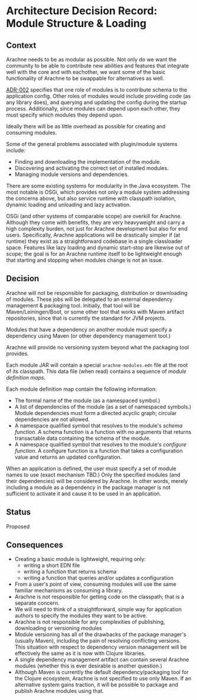 # Architecture Decision Record: Module Structure & Loading

## Context

Arachne needs to be as modular as possible. Not only do we want the
community to be able to contribute new abilities and features that
integrate well with the core and with eachother, we want some of the
basic functionality of Arachne to be swappable for alternatives as
well.

[ADR-002](adr-002-configuration.md) specifies that one role of modules
is to contribute schema to the application config. Other roles of
modules would include providing code (as any library does), and
querying and updating the config during the startup
process. Additionally, since modules can depend upon each other, they
must specify which modules they depend upon.

Ideally there will be as little overhead as possible for creating and
consuming modules.

Some of the general problems associated with plugin/module systems include:

- Finding and downloading the implementation of the module.
- Discovering and activating the correct set of installed modules.
- Managing module versions and dependencies.

There are some existing systems for modularity in the Java
ecosystem. The most notable is OSGi, which provides not only a module
system addressing the concerns above, but also service runtime with
classpath isolation, dynamic loading and unloading and lazy
activation.

OSGi (and other systems of comparable scope) are overkill for
Arachne. Although they come with benefits, they are very heavyweight
and carry a high complexity burden, not just for Arachne development
but also for end users. Specifically, Arachne applications will be
drastically simpler if (at runtime) they exist as a straightforward
codebase in a single classloader space. Features like lazy loading and
dynamic start-stop are likewise out of scope; the goal is for an
Arachne runtime itself to be lightweight enough that starting and
stopping when modules change is not an issue.

## Decision

Arachne will not be responsible for packaging, distribution or
downloading of modules. These jobs will be delegated to an external
dependency management & packaging tool. Initially, that tool will be
Maven/Leiningen/Boot, or some other tool that works with Maven
artifact repositories, since that is currently the standard for JVM
projects.

Modules that have a dependency on another module must specify a
dependency using Maven (or other dependency management tool.)

Arachne will provide no versioning system beyond what the packaging
tool provides.

Each module JAR will contain a special `arachne-modules.edn` file at
the root of its classpath. This data file (when read) contains a
sequence of *module definition maps*.

Each module definition map contain the following information:

- The formal name of the module (as a namespaced symbol.)
- A list of dependencies of the module (as a set of namespaced
  symbols.) Module dependencies must form a directed acyclic graph;
  circular dependencies are not allowed.
- A namespace qualified symbol that resolves to the module's *schema
  function.* A schema function is a function with no arguments that
  returns transactable data containing the schema of the module.
- A namespace qualified symbol that resolves to the module's
  *configure function*. A configure function is a function that takes a
  configuration value and returns an updated configuration.

When an application is defined, the user must specify a set of module
names to use (exact mechanism TBD.) Only the specified modules (and
their dependencies) will be considered by Arachne. In other words,
merely including a module as a dependency in the package manager is
not sufficient to activate it and cause it to be used in an
application.

## Status

Proposed

## Consequences

- Creating a basic module is lightweight, requiring only:
    - writing a short EDN file
    - writing a function that returns schema
    - writing a function that queries and/or updates a configuration
- From a user's point of view, consuming modules will use the same
  familiar mechanisms as consuming a library.
- Arachne is not responsible for getting code on the classpath; that
  is a separate concern.
- We will need to think of a straightforward, simple way for
  application authors to specify the modules they want to be active.
- Arachne is not responsible for any complexities of publishing,
  downloading or versioning modules
- Module versioning has all of the drawbacks of the package manager's
  (usually Maven), including the pain of resolving conflicting
  versions. This situation with respect to dependency version
  management will be effectively the same as it is now with Clojure
  libraries.
- A single dependency management artifact can contain several Arachne
  modules (whether this is ever desirable is another question.)
- Although Maven is currently the default dependency/packaging tool
  for the Clojure ecosystem, Arachne is not specified to use only
  Maven. If an alternative system gains traction, it will be possible
  to package and publish Arachne modules using that.


